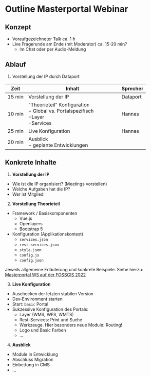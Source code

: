 # Outline Masterportal Webinar

## Konzept

- Voraufgezeichneter Talk ca. 1 h
- Live Fragerunde am Ende (mit Moderator) ca. 15-20 min?
    - Im Chat oder per Audio-Meldung

## Ablauf

1. Vorstellung der IP durch Dataport

|Zeit<div style="width:50px">|Inhalt<div style="width:290px"/>|Sprecher|
|---|---|---|
|15 min|Vorstellung der IP|Dataport|
|10 min|"Theorieteil" Konfiguration<br>  - Global vs. Portalspezifisch<br> -Layer<br> -Services|Hannes|
|25 min|Live Konfiguration|Hannes|
|20 min|Ausblick<br>- geplante Entwicklungen|   |


## Konkrete Inhalte

1. **Vorstellung der IP**

- Wie ist die IP organisiert? (Meetings vorstellen)
- Welche Aufgaben hat die IP?
- Wer ist Mitglied

2. **Vorstellung Theorieteil**

- Framework / Basiskomponenten
    - Vue.js
    - Openlayers
    - Bootstrap 5
- Konfiguration (Applikationskontext)
    - `services.json`
    - `rest-services.json`
    - `style.json`
    - `config.js`
    - `config.json`

Jeweils allgemeine Erläuterung und konkrete Beispiele. Siehe hierzu: [Masterportal WS auf der FOSSGIS 2022](https://terrestris.github.io/masterportal-ws/latest/config/)

3. **Live Konfiguration**

- Auschecken der letzten stabilen Version
- Dev-Environment starten
- Start: `basic` Portal
- Sukzessive Konfiguration des Portals:
    - Layer (WMS, WFS, WMTS)
    - Rest-Services: Print und Suche
    - Werkzeuge. Hier besonders neue Module: Routing!
    - Logo und Basic Farben
    - ...

4. **Ausblick**

- Module in Entwicklung
- Abschluss Migration
- Einbettung in CMS
- ...
